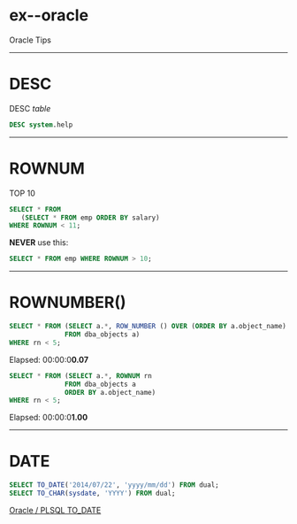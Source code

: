 # ex--oracle
Oracle Tips

____
# DESC
DESC _table_
```sql
DESC system.help
```
____
# ROWNUM
TOP 10

```sql
SELECT * FROM
   (SELECT * FROM emp ORDER BY salary)
WHERE ROWNUM < 11;
```

**NEVER** use this:
```sql
SELECT * FROM emp WHERE ROWNUM > 10;
```
____
# ROWNUMBER()

```sql
SELECT * FROM (SELECT a.*, ROW_NUMBER () OVER (ORDER BY a.object_name) rn
              FROM dba_objects a)
WHERE rn < 5;
```
Elapsed: 00:00:0**0.07**
```sql
SELECT * FROM (SELECT a.*, ROWNUM rn
              FROM dba_objects a
              ORDER BY a.object_name)
WHERE rn < 5;
```
Elapsed: 00:00:0**1.00**

____
# DATE

```sql
SELECT TO_DATE('2014/07/22', 'yyyy/mm/dd') FROM dual;
SELECT TO_CHAR(sysdate, 'YYYY') FROM dual;
```
[Oracle / PLSQL TO_DATE](http://oracleplsql.ru/to_date-function.html)
